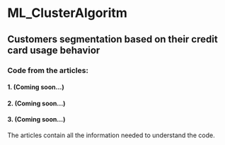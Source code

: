 # ML_ClusterAlgoritm
## Customers segmentation based on their credit card usage behavior
### Code from the articles: 
#### 1. (Coming soon...)

#### 2. (Coming soon...)

#### 3. (Coming soon...)

The articles contain all the information needed to understand the code.
